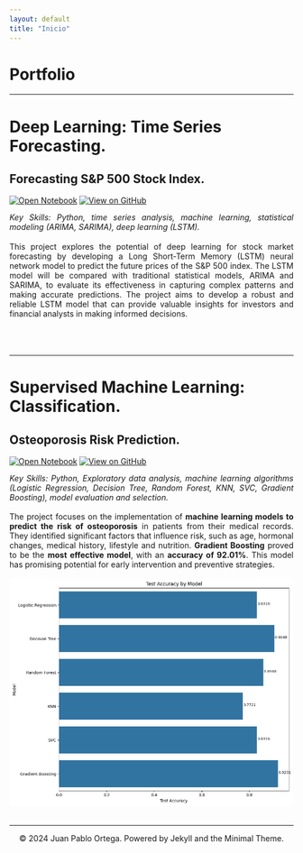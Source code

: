 ```yaml
---
layout: default
title: "Inicio"
---
```


# Portfolio

---

# Deep Learning: Time Series Forecasting.

## Forecasting S&P 500 Stock Index.
[![Open Notebook](https://img.shields.io/badge/Jupyter-Open_Notebook-E97627?logo=Jupyter)](/projects/Forecasting_SP500_Stock_Index.html)
[![View on GitHub](https://img.shields.io/badge/GitHub-View_on_GitHub-blue?logo=GitHub)](https://github.com/5jpablo/Forecasting-SP500)

<div style="text-align: justify; line-height: 1.2;">
    <em>Key Skills: Python, time series analysis, machine learning, statistical modeling (ARIMA, SARIMA), deep learning (LSTM).</em>
</div>
<br>
<div style="text-align: justify">
This project explores the potential of deep learning for stock market forecasting by developing a Long Short-Term Memory (LSTM) neural network model to predict the future prices of the S&P 500 index. The LSTM model will be compared with traditional statistical models, ARIMA and SARIMA, to evaluate its effectiveness in capturing complex patterns and making accurate predictions. The project aims to develop a robust and reliable LSTM model that can provide valuable insights for investors and financial analysts in making informed decisions.
</div>
<br>
<center><img src=""/></center>
<br>

---

# Supervised Machine Learning: Classification.

## Osteoporosis Risk Prediction.
[![Open Notebook](https://img.shields.io/badge/Jupyter-Open_Notebook-E97627?logo=Jupyter)](/projects/Osteoporosis_Risk_Prediction.html)
[![View on GitHub](https://img.shields.io/badge/GitHub-View_on_GitHub-blue?logo=GitHub)](https://github.com/5jpablo/Osteoporosis_Prediction)

<div style="text-align: justify; line-height: 1.2;">
    <em>Key Skills: Python, Exploratory data analysis, machine learning algorithms (Logistic Regression, Decision Tree, Random Forest, KNN, SVC, Gradient Boosting), model evaluation and selection.</em>
</div>
<br>
<div style="text-align: justify">
The project focuses on the implementation of <b>machine learning models to predict the risk of osteoporosis</b> in patients from their medical records. They identified significant factors that influence risk, such as age, hormonal changes, medical history, lifestyle and nutrition. <b>Gradient Boosting</b> proved to be the <b>most effective model</b>, with an <b>accuracy of 92.01%</b>. This model has promising potential for early intervention and preventive strategies.
</div>
<br>
<center><img src="/projects/Osteoporosis_Risk_Prediction_files/Osteoporosis_Risk_Prediction_78_0.png"/></center>
<br>

---

<center>© 2024 Juan Pablo Ortega. Powered by Jekyll and the Minimal Theme.</center>

